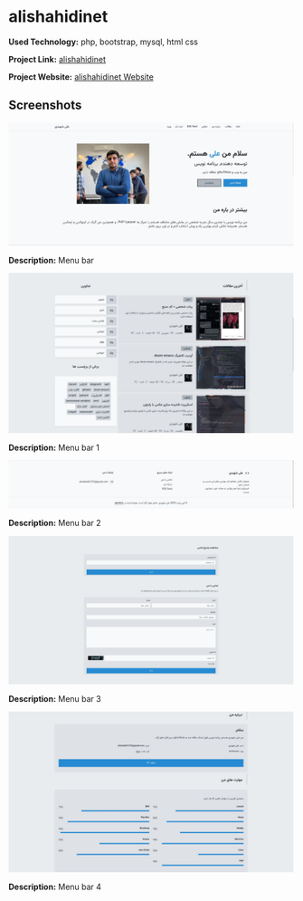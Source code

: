 # alishahidinet

**Used Technology:** php, bootstrap, mysql, html css

**Project Link:** [alishahidinet](https://gtihub.com/alishahidi/alishahidinet)

**Project Website:** [alishahidinet Website](https://alishahidinet.ir)

## Screenshots

![Menu bar](assets/1.jpg)

**Description:** Menu bar

![Menu bar 1](assets/2.jpg)

**Description:** Menu bar 1

![Menu bar 2](assets/3.jpg)

**Description:** Menu bar 2

![Menu bar 3](assets/4.jpg)

**Description:** Menu bar 3

![Menu bar 4](assets/5.jpg)

**Description:** Menu bar 4


